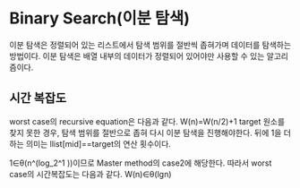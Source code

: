 # Binary Search(이분 탐색)
이분 탐색은 정렬되어 있는 리스트에서 탐색 범위를 절반씩 좁혀가며 데이터를 탐색하는 방법이다.
이분 탐색은 배열 내부의 데이터가 정렬되어 있어야만 사용할 수 있는 알고리즘이다.

## 시간 복잡도
worst case의 recursive equation은 다음과 같다.
W(n)=W(n/2)+1
target 원소를 찾지 못한 경우, 탐색 범위를 절반으로 좁혀 다시 이분 탐색을 진행해야한다. 뒤에 1을 더하는 의미는 llist[mid]==target의 연산 횟수이다.

1∈θ(n^(log_2^1 ))이므로 Master method의 case2에 해당한다.
따라서 worst case의 시간복잡도는 다음과 같다.
W(n)∈θ(lgn)